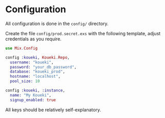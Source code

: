 # Configuration

All configuration is done in the `config/` directory.

Create the file `config/prod.secret.exs` with the following template,
adjust credentials as you require.

```elixir
use Mix.Config

config :koueki, Koueki.Repo,
  username: "koueki",
  password: "your_db_password",
  database: "koueki_prod",
  hostname: "localhost",
  pool_size: 10

config :koueki, :instance,
  name: "My Koueki",
  signup_enabled: true
```

All keys should be relatively self-explanatory.

